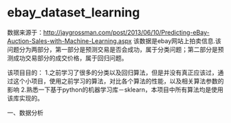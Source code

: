 # ebay_dataset_learning

数据来源于：http://jaygrossman.com/post/2013/06/10/Predicting-eBay-Auction-Sales-with-Machine-Learning.aspx
该数据是ebay网站上拍卖信息.该问题分为两部分，第一部分是预测交易是否会成功，属于分类问题；第二部分是预测成功交易部分的成交价格，属于回归问题。


该项目目的：
1.之前学习了很多的分类以及回归算法，但是并没有真正应该过，通过这个小项目，使用之前学习的算法，对比各个算法的性能，以及相关算法参数的影响
2.熟悉一下基于python的机器学习库－sklearn，本项目中所有算法均是使用该库实现的。

一、数据分析

